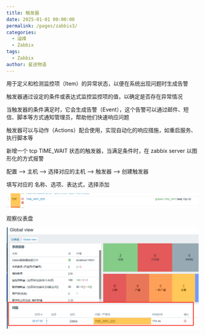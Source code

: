 ```yaml
---
title: 触发器
date: 2025-01-01 00:00:00
permalink: /pages/zabbix3/
categories:
  - 运维
  - Zabbix
tags:
  - Zabbix
author: 星途物语
---
```

用于定义和检测监控项（Item）的异常状态，以便在系统出现问题时生成告警

触发器通过设定的条件或表达式监控监控项的值，以确定是否存在异常情况

当触发器的条件满足时，它会生成告警（Event），这个告警可以通过邮件、短信、脚本等方式通知管理员，帮助他们快速响应问题

触发器可以与动作（Actions）配合使用，实现自动化的响应措施，如重启服务、执行脚本等

新增一个 tcp TIME_WAIT 状态的触发器，当满足条件时，在 zabbix server 以图形化的方式报警

配置 --> 主机 --> 选择对应的主机 --> 触发器 --> 创建触发器

填写对应的 名称、选项、表达式，选择添加

<img src="/img/image-20240822105626986.png" alt="image-20240822105626986" style="zoom:80%;" />

观察仪表盘

 <img src="/img/image-20240822105738483.png" alt="image-20240822105738483" style="zoom:80%;" />